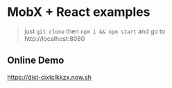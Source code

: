 MobX + React examples
===
> just `git clone` then `npm i && npm start` and go to http://localhost:8080
 
## Online Demo

https://dist-cixtclkkzx.now.sh


